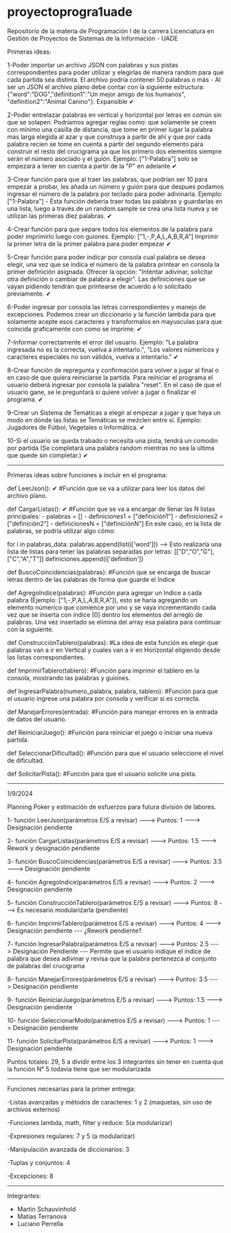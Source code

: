 # proyectoprogra1uade

Repositorio de la materia de Programación I de la carrera Licenciatura en Gestión de Proyectos de Sistemas de la Información - UADE

Primeras ideas:

1-Poder importar un archivo JSON con palabras y sus pistas correspondientes para poder utilizar y elegirlas de manera random para que cada partida sea distinta. El archivo podría contener 50 palabras o más - Al ser un JSON el archivo plano debe contar con la siguiente estructura: {"word":"DOG","definition1":"Un mejor amigo de los humanos", "definition2":"Animal Canino"}. Expansible ✔

2-Poder entrelazar palabras en vertical y horizontal por letras en común sin que se solapen. Podríamos agregar reglas como: que solamente se creen con mínimo una casilla de distancia, que tome en primer lugar la palabra mas larga elegida al azar y que construya a partir de ahí y que por cada palabra recien se tome en cuenta a partir del segundo elemento para construir el resto del crucigrama ya que los primero dos elementos siempre serán el número asociado y el guión. Ejemplo: ["1-Palabra"] solo se empezará a tener en cuenta a partir de la "P" en adelante ✔

3-Crear función para que al traer las palabras, que podrían ser 10 para empezar a probar, les añada un número y guión para que despues podamos ingresar el número de la palabra por teclado para poder adivinarla. Ejemplo: ["1-Palabra"] - Esta función debería traer todas las palabras y guardarlas en una lista, luego a través de un random.sample se crea una lista nueva y se utilizan las primeras diez palabras. ✔

4-Crear función para que separe todos los elementos de la palabra para poder imprimirlo luego con guiones. Ejemplo: ["1,-,P,A,L,A,B,R,A"]
Imprimir la primer letra de la primer palabra para poder empezar ✔

5-Crear función para poder indicar por consola cual palabra se desea elegir, una vez que se indica el número de la palabra printear en consola la primer definición asignada. Ofrecer la opción: "Intentar adivinar, solicitar otra definición o cambiar de palabra a elegir". Las definiciones que se vayan pidiendo tendrán que printearse de acuerdo a lo solicitado previamente. ✔

6-Poder ingresar por consola las letras correspondientes y manejo de excepciones. Podemos crear un diccionario y la función lambda para que solamente acepte esos caracteres y transformalos en mayusculas para que coincida graficamente con como se imprime. ✔

7-Informar correctamente el error del usuario. Ejemplo: "La palabra ingresada no es la correcta, vuelva a intentarlo.", "Los valores númericos y caracteres especiales no son válidos, vuelva a intentarlo." ✔

8-Crear función de repregunta y confirmación para volver a jugar al final o en caso de que quiera reiniciarse la partida. Para reiniciar el programa el usuario deberá ingresar por consola la palabra "reset". En el caso de que el usuario gane, se le preguntará si quiere volver a jugar o finalizar el programa. ✔

9-Crear un Sistema de Temáticas a elegir al empezar a jugar y que haya un modo en dónde las listas se Temáticas se mezclen entre sí.
Ejemplo: Jugadores de Fútbol, Vegetales o Informática. ✔

10-Si el usuario se queda trabado o necesita una pista, tendrá un comodin por partida (Se completará una palabra random mientras no sea la ultima que quede sin completar.) ✔

---

Primeras ideas sobre funciones a incluir en el programa:

def LeerJson(): ✔
#Función que se va a utilizar para leer los datos del archivo plano.

def CargarListas(): ✔
#Función que se va a encargar de llenar las N listas principales: - palabras = [] - definiciones1 = ["definición1"] - definiciones2 = ["definición2"] - definicionesN = ["definiciónN"]
En este caso, en la lista de palabras, se podría utilizar algo cómo:

for i in palabras_data:
palabras.append(list(i['word'])) --> Esto realizaría una lista de listas para tener las palabras separadas por letras: [["D","O","G"], ["C","A","T"]]
definiciones.append(i['definition'])

def BuscoCoincidencias(palabras):
#Función que se encarga de buscar letras dentro de las palabras de forma que guarde el Indice

def AgregoIndice(palabras):
#Función para agregar un Indice a cada palabra (Ejemplo: ["1,-,P,A,L,A,B,R,A"]), esto se haría agregando un elemento númerico que comience por uno y se vaya incrementando cada vez que se inserta con indice [0] dentro los elementos del arreglo de palabras. Una vez insertado se elimina del array esa palabra para continuar con la siguiente.

def ConstrucciónTablero(palabras):
#La idea de esta función es elegir que palabras van a ir en Vertical y cuales van a ir en Horizontal eligiendo desde las listas correspondientes.

def ImprimirTablero(tablero):
#Función para imprimir el tablero en la consola, mostrando las palabras y guiones.

def IngresarPalabra(numero_palabra, palabra, tablero):
#Función para que el usuario ingrese una palabra por consola y verificar si es correcta.

def ManejarErrores(entrada):
#Función para manejar errores en la entrada de datos del usuario.

def ReiniciarJuego():
#Función para reiniciar el juego o iniciar una nueva partida.

def SeleccionarDificultad():
#Función para que el usuario seleccione el nivel de dificultad.

def SolicitarPista():
#Función para que el usuario solicite una pista.

---

1/9/2024

Planning Poker y estimación de esfuerzos para futura división de labores.

1- función LeerJson(parámetros E/S a revisar) ---> Puntos: 1 ---> Designación pendiente

2- función CargarListas(parámetros E/S a revisar) ---> Puntos: 1.5 ---> Rework y designación pendiente

3- función BuscoCoincidencias(parámetros E/S a revisar) ---> Puntos: 3.5 ---> Designación pendiente

4- función AgregoIndice(parámetros E/S a revisar) ---> Puntos: 2 ---> Designación pendiente

5- función ConstrucciónTablero(parámetros E/S a revisar) ---> Puntos: 8 ---> Es necesario modularizarla (pendiente)

6- función ImprimirTablero(parámetros E/S a revisar) ---> Puntos: 4 ---> Designación pendiente --- ¿Rework pendiente?

7- función IngresarPalabra(parámetros E/S a revisar) ---> Puntos: 2.5 ---> Designación Pendiente --- Permite que el usuario indique el indice de palabra que desea adivinar y revisa que la palabra pertenezca al conjunto de palabras del crucigrama

8- función ManejarErrores(parámetros E/S a revisar) ---> Puntos: 3.5 ---> Designación pendiente

9- función ReiniciarJuego(parámetros E/S a revisar) ---> Puntos: 1.5 ---> Designación pendiente

10- función SeleccionarModo(parámetros E/S a revisar) ---> Puntos: 1 ---> Designación pendiente

11- función SolicitarPista(parámetros E/S a revisar) ---> Puntos: 1 ---> Designación pendiente

Puntos totales: 29, 5 a dividir entre los 3 integrantes sin tener en cuenta que la función N° 5 todavia tiene que ser modularizada

---

Funciones necesarias para la primer entrega:

-Listas avanzadas y métodos de caracteres: 1 y 2 (maquetas, sin uso de archivos externos)

-Funciones lambda, math, filter y reduce: 5(a modularizar)

-Expresiones regulares: 7 y 5 (a modularizar)

-Manipulación avanzada de diccionarios: 3

-Tuplas y conjuntos: 4

-Excepciones: 8

---

Integrantes:

- Martin Schauvinhold
- Matias Terranova
- Luciano Perrella
